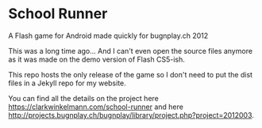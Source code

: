 # School Runner

A Flash game for Android made quickly for bugnplay.ch 2012

This was a long time ago... And I can't even open the source files anymore as it was made on the demo version of Flash CS5-ish.

This repo hosts the only release of the game so I don't need to put the dist files in a Jekyll repo for my website.

You can find all the details on the project here <https://clarkwinkelmann.com/school-runner> and here <http://projects.bugnplay.ch/bugnplay/library/project.php?project=2012003>.

